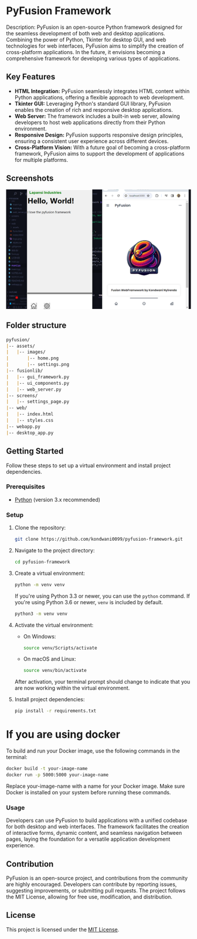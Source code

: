 # PyFusion Framework

Description:
PyFusion is an open-source Python framework designed for the seamless development of both web and desktop applications. Combining the power of Python, Tkinter for desktop GUI, and web technologies for web interfaces, PyFusion aims to simplify the creation of cross-platform applications. In the future, it envisions becoming a comprehensive framework for developing various types of applications.

## Key Features

- **HTML Integration:** PyFusion seamlessly integrates HTML content within Python applications, offering a flexible approach to web development.
- **Tkinter GUI:** Leveraging Python's standard GUI library, PyFusion enables the creation of rich and responsive desktop applications.
- **Web Server:** The framework includes a built-in web server, allowing developers to host web applications directly from their Python environment.
- **Responsive Design:** PyFusion supports responsive design principles, ensuring a consistent user experience across different devices.
- **Cross-Platform Vision:** With a future goal of becoming a cross-platform framework, PyFusion aims to support the development of applications for multiple platforms.

## Screenshots 
![Alt Text](screenshots/app(3).png)


## Folder structure 
```markdown
pyfusion/
|-- assets/
|   |-- images/
|       |-- home.png
|       |-- settings.png
|-- fusionlib/
|   |-- gui_framework.py
|   |-- ui_components.py
|   |-- web_server.py
|-- screens/
|   |-- settings_page.py
|-- web/
|   |-- index.html
|   |-- styles.css
|-- webapp.py
|-- desktop_app.py
```




## Getting Started

Follow these steps to set up a virtual environment and install project dependencies.

### Prerequisites

- [Python](https://www.python.org/) (version 3.x recommended)

### Setup

1. Clone the repository:

   ```bash
   git clone https://github.com/kondwani0099/pyfusion-framework.git
   ```

2. Navigate to the project directory:

   ```bash
   cd pyfusion-framework
   ```

3. Create a virtual environment:

   ```bash
   python -m venv venv
   ```

   If you're using Python 3.3 or newer, you can use the `python` command. If you're using Python 3.6 or newer, `venv` is included by default.

   ```bash
   python3 -m venv venv
   ```

4. Activate the virtual environment:

   - On Windows:

     ```bash
     source venv/Scripts/activate
     ```

   - On macOS and Linux:

     ```bash
     source venv/bin/activate
     ```

   After activation, your terminal prompt should change to indicate that you are now working within the virtual environment.

5. Install project dependencies:

   ```bash
   pip install -r requirements.txt
   ```
# If you are using docker 
To build and run your Docker image, use the following commands in the terminal:

   ```bash
   docker build -t your-image-name
   docker run -p 5000:5000 your-image-name
   ```
Replace your-image-name with a name for your Docker image.
Make sure Docker is installed on your system before running these commands.

### Usage

Developers can use PyFusion to build applications with a unified codebase for both desktop and web interfaces. The framework facilitates the creation of interactive forms, dynamic content, and seamless navigation between pages, laying the foundation for a versatile application development experience.

## Contribution

PyFusion is an open-source project, and contributions from the community are highly encouraged. Developers can contribute by reporting issues, suggesting improvements, or submitting pull requests. The project follows the MIT License, allowing for free use, modification, and distribution.


## License

This project is licensed under the [MIT License](LICENSE).





